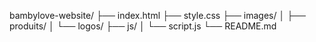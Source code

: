 bambylove-website/
├── index.html
├── style.css
├── images/
│   ├── produits/
│   └── logos/
├── js/
│   └── script.js
└── README.md
